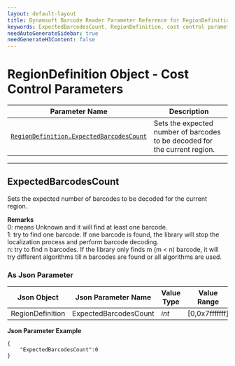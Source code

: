 ```yaml
---
layout: default-layout
title: Dynamsoft Barcode Reader Parameter Reference for RegionDefinition Object - Cost Control Parameters
keywords: ExpectedBarcodesCount, RegionDefinition, cost control parameters, parameter reference, parameter 
needAutoGenerateSidebar: true
needGenerateH3Content: false
---
```



# RegionDefinition Object - Cost Control Parameters

 | Parameter Name | Description |
 | -------------- | ----------- | 
 | [`RegionDefinition.ExpectedBarcodesCount`](#expectedbarcodescount) | Sets the expected number of barcodes to be decoded for the current region. |


---

## ExpectedBarcodesCount
Sets the expected number of barcodes to be decoded for the current region.

**Remarks**   
0: means Unknown and it will find at least one barcode.   
1: try to find one barcode. If one barcode is found, the library will stop the localization process and perform barcode decoding.   
n: try to find n barcodes. If the library only finds m (m < n) barcode, it will try different algorithms till n barcodes are found or all algorithms are used.   


### As Json Parameter

| Json Object |	Json Parameter Name | Value Type | Value Range | Default Value |
| ----------- | ------------------- | ---------- | ----------- | ------------- |
| RegionDefinition | ExpectedBarcodesCount | *int* | [0,0x7fffffff] | 0 |

**Json Parameter Example**   
```
{
    "ExpectedBarcodesCount":0
}

```
